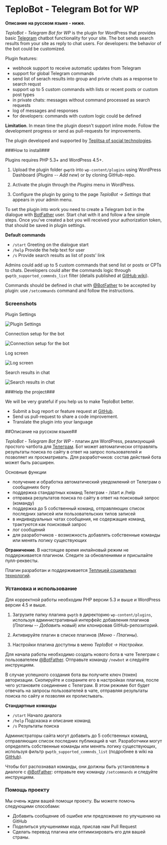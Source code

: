 # TeploBot - Telegram Bot for WP

**Описание на русском языке - ниже.**

*TeploBot - Telegram Bot for WP* is the plugin for WordPress that provides basic [Telegram](https://telegram.org/) chatbot functionality for your site. The bot sends search results from your site as reply to chat users. For developers: the behavior of the bot could be customized.

Plugin features:

* webhook support to receive automatic updates from Telegram
* support for global Telegram commands
* send list of serach results into group and privte chats as a response to search requst
* support up to 5 custom commands with lists or recent posts or custom post types
* in private chats: messages without command processed as search requests 
* log of messages and responses
* for developers: commands with custom logic could be defined

**Limitation**. In mean time the plugin doesn't support inline mode. Follow the development progress or send as pull-requests for improvements.

The plugin developed and supported by [Teplitsa of social technologies](https://te-st.ru/).

###How to install###

Plugins requires PHP 5.3+ and WordPress 4.5+.

1. Upload the plugin folder `gwptb` into `wp-content/plugins` using WordPress Dashboard (_Plugins -- Add new_) or by cloning GitHub-repo.

2. Activate the plugin through the _Plugins_ menu in WordPress.

3. Configure the plugin by going to the page _TeploBot -> Settings_ that appears in your admin menu.

To set the plugin into work you need to create a Telegram bot in the dialogue with <a href="https://telegram.me/botfather" target="_blank">BotFather</a> user. Start chat with it and follow a few simple steps. Once you've created a bot you will received your authorization token, that should be saved in plugin settings.

**Default commands**

* `/start` Greeting on the dialogue start
* `/help` Provide the help text for user
* `/s` Provide search results as list of posts' link

Admins could add up to 5 custom commands that send list or posts or CPTs to chats. Developers could alter the commands logic through `gwptb_supported_commnds_list` filter (details published at [GitHub wiki](https://github.com/Teplitsa/GWPTB)).

Commands should be defined in chat with [@BotFather](https://telegram.me/botfather) to be accepted by plugin: use `/setcommands` command and follow the instructions. 

### Screenshots ###

Plugin Settings

![Plugin Settings](https://itv.te-st.ru/wp-content/uploads/gwptb-screenshot-1.png)

Connection setup for the bot

![Connection setup for the bot](https://itv.te-st.ru/wp-content/uploads/gwptb-screenshot-2.png)

Log screen

![Log screen](https://itv.te-st.ru/wp-content/uploads/gwptb-screenshot-3.png)

Search results in chat

![Search results in chat](https://itv.te-st.ru/wp-content/uploads/gwptb-screenshot-4.png)


###Help the project###

We will be very grateful if you help us to make TeploBot better.

* Submit a bug report or feature request at [GitHub](https://github.com/Teplitsa/GWPTB/issues).
* Send us pull-request to share a code improvement.
* Translate the plugin into your language


##Описание на русском языке##

*TeploBot - Telegram Bot for WP* - плагин для WordPress, реализующий простого чатбота для [Телеграм](https://telegram.org/). Бот может автоматически отправлять результаты поиска по сайту в ответ на запрос пользователей и позволяет их просматривать. Для разработчиков: состав действий бота может быть расширен. 

Основные функции

* получение и обработка автоматический уведомлений от Телеграм о сообщениях боту
* поддержка стандартных команд Телеграм - /start и /help
* отправка результатов поиска по сайту в ответ на поисковый запрос (команду)
* поддержка до 5 собственный команд, отправляющих список последних записей или пользовательских типов записей
* в индивидуальных чатах сообщения, не содержащие команд, трактуются как поисковый запрос 
* лог сообщений
* для разработчиков - возможность добавлять собственные команды или менять логику существующих

**Ограничение**. В настоящее время инлайновый режим не поддерживается плагином. Следите за обновлениями и присылайте пулл-реквесты.

Плагин разработан и поддерживается [Теплицей социальных технологий](https://te-st.ru/).

### Установка и использование ###

Для корректной работы необходим PHP версии 5.3 и выше и WordPress версии 4.5 и выше.

1. Загрузите папку плагина `gwptb` в директорию `wp-content/plugins`, используя административный интерфейс добавления плагинов (_Плагины -- Добавить новый_)
или клонировав GitHub-репозиторий.

2. Активируйте плагин в списке плагинов (_Меню - Плагины_).

3. Настройки плагина доступны в меню _TeploBot -> Настройки_. 

Для начала работы необходимо создать нового бота в чате Телеграм с пользователем [@BotFather](https://telegram.me/botfather). Отправьте команду `/newbot` и следуйте инструкциям.

В случае успешного создания бота вы получите ключ (токен) авторизации. Скопируйте и сохраните его в настройках плагина, после чего установите соединение с Телеграм. В этом режиме бот будет отвечать на запросы пользователей в чате, отправляя результаты поиска по сайту и позволяя их пролистывать. 

**Стандартные команды**

* `/start` Начало диалога
* `/help`  Подсказка и описание команд
* `/s`  Результаты поиска

Администраторы сайта могут добавить до 5 собственных команд, отправляющих список последних публикаций в чат. Разработчики могут определять собственные команды или менять логику существующих, используя фильтр `gwptb_supported_commnds_list` (подробнее в wiki на [GitHub](https://github.com/Teplitsa/GWPTB)).

Чтобы бот распознавал команды, они должны быть установлены в диалоге с [@BotFather](https://telegram.me/botfather): отправьте ему команду `/setcommands` и следуйте инструкциям. 

### Помощь проекту ###

Мы очень ждем вашей помощи проекту. Вы можете помочь следующими способами:

* Добавить сообщение об ошибке или предложение по улучшению на GitHub
* Поделиться улучшениями кода, прислав нам Pull Request
* Сделать перевод плагина или оптимизировать его для вашей страны.
